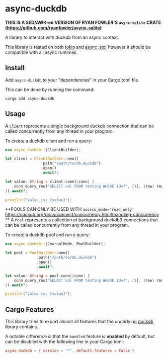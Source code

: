 # async-duckdb

**THIS IS A SED/AWK-ed VERSION OF RYAN FOWLER'S `async-sqlite` CRATE (https://github.com/ryanfowler/async-sqlite)**

A library to interact with duckdb from an async context.

This library is tested on both [tokio](https://docs.rs/tokio/latest/tokio/)
and [async_std](https://docs.rs/async-std/latest/async_std/), however
it should be compatible with all async runtimes.

## Install

Add `async-duckdb` to your "dependencies" in your Cargo.toml file.

This can be done by running the command:

```
cargo add async-duckdb
```

## Usage

A `Client` represents a single background duckdb connection that can be called
concurrently from any thread in your program.

To create a duckdb client and run a query:

```rust
use async_duckdb::{ClientBuilder};

let client = ClientBuilder::new()
                .path("/path/to/db.duckdb")
                .open()
                .await?;

let value: String = client.conn(|conn| {
    conn.query_row("SELECT val FROM testing WHERE id=?", [1], |row| row.get(0))
}).await?;

println!("Value is: {value}");
```

**POOLS CAN ONLY BE USED WITH `access_mode='read_only'` https://duckdb.org/docs/connect/concurrency.html#handling-concurrency **
A `Pool` represents a collection of background duckdb3 connections that can be
called concurrently from any thread in your program.

To create a duckdb pool and run a query:

```rust
use async_duckdb::{JournalMode, PoolBuilder};

let pool = PoolBuilder::new()
              .path("/path/to/db.duckdb")
              .open()
              .await?;

let value: String = pool.conn(|conn| {
    conn.query_row("SELECT val FROM testing WHERE id=?", [1], |row| row.get(0))
}).await?;

println!("Value is: {value}");
```

## Cargo Features

This library tries to export almost all features that the underlying
[duckdb](https://docs.rs/duckdb/latest/duckdb/) library contains.

A notable difference is that the `bundled` feature is **enabled** by default,
but can be disabled with the following line in your Cargo.toml:

```toml
async-duckdb = { version = "*", default-features = false }
```
